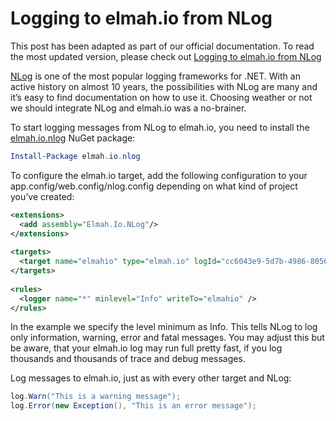 # Logging to elmah.io from NLogThis post has been adapted as part of our official documentation. To read the most updated version, please check out [Logging to elmah.io from NLog](http://docs.elmah.io/Logging%20to%20elmah.io%20from%20NLog/)[NLog](http://nlog-project.org/) is one of the most popular logging frameworks for .NET. With an active history on almost 10 years, the possibilities with NLog are many and it’s easy to find documentation on how to use it. Choosing weather or not we should integrate NLog and elmah.io was a no-brainer.To start logging messages from NLog to elmah.io, you need to install the [elmah.io.nlog](https://www.nuget.org/packages/elmah.io.nlog/) NuGet package:```powershellInstall-Package elmah.io.nlog```To configure the elmah.io target, add the following configuration to your app.config/web.config/nlog.config depending on what kind of project you’ve created:```xml<extensions>  <add assembly="Elmah.Io.NLog"/></extensions> <targets>  <target name="elmahio" type="elmah.io" logId="cc6043e9-5d7b-4986-8056-cb76d4d52e5e"/></targets> <rules>  <logger name="*" minlevel="Info" writeTo="elmahio" /></rules>```In the example we specify the level minimum as Info. This tells NLog to log only information, warning, error and fatal messages. You may adjust this but be aware, that your elmah.io log may run full pretty fast, if you log thousands and thousands of trace and debug messages.Log messages to elmah.io, just as with every other target and NLog:```csharplog.Warn("This is a warning message");log.Error(new Exception(), "This is an error message");```